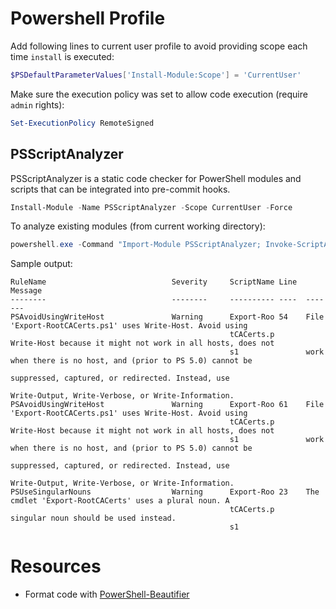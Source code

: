 # Powershell Profile

Add following lines to current user profile to avoid providing scope each time `install` is executed:


```powershell
$PSDefaultParameterValues['Install-Module:Scope'] = 'CurrentUser'
```

Make sure the execution policy was set to allow code execution (require `admin` rights):

```powershell
Set-ExecutionPolicy RemoteSigned
```


## PSScriptAnalyzer

PSScriptAnalyzer is a static code checker for PowerShell modules and scripts that can be integrated into pre-commit hooks.

```powershell
Install-Module -Name PSScriptAnalyzer -Scope CurrentUser -Force
```

To analyze existing modules (from current working directory):

```powershell
powershell.exe -Command "Import-Module PSScriptAnalyzer; Invoke-ScriptAnalyzer -Path . -Recurse"
```

Sample output:

```
RuleName                            Severity     ScriptName Line  Message
--------                            --------     ---------- ----  -------
PSAvoidUsingWriteHost               Warning      Export-Roo 54    File 'Export-RootCACerts.ps1' uses Write-Host. Avoid using
                                                 tCACerts.p       Write-Host because it might not work in all hosts, does not
                                                 s1               work when there is no host, and (prior to PS 5.0) cannot be
                                                                  suppressed, captured, or redirected. Instead, use
                                                                  Write-Output, Write-Verbose, or Write-Information.
PSAvoidUsingWriteHost               Warning      Export-Roo 61    File 'Export-RootCACerts.ps1' uses Write-Host. Avoid using
                                                 tCACerts.p       Write-Host because it might not work in all hosts, does not
                                                 s1               work when there is no host, and (prior to PS 5.0) cannot be
                                                                  suppressed, captured, or redirected. Instead, use
                                                                  Write-Output, Write-Verbose, or Write-Information.
PSUseSingularNouns                  Warning      Export-Roo 23    The cmdlet 'Export-RootCACerts' uses a plural noun. A
                                                 tCACerts.p       singular noun should be used instead.
                                                 s1
```


# Resources
- Format code with [PowerShell-Beautifier](https://github.com/DTW-DanWard/PowerShell-Beautifier)
